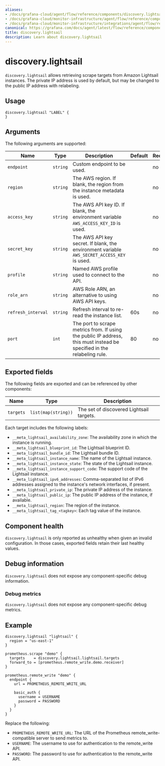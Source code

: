 ```yaml
---
aliases:
- /docs/grafana-cloud/agent/flow/reference/components/discovery.lightsail/
- /docs/grafana-cloud/monitor-infrastructure/agent/flow/reference/components/discovery.lightsail/
- /docs/grafana-cloud/monitor-infrastructure/integrations/agent/flow/reference/components/discovery.lightsail/
canonical: https://grafana.com/docs/agent/latest/flow/reference/components/discovery.lightsail/
title: discovery.lightsail
description: Learn about discovery.lightsail
---
```


# discovery.lightsail

`discovery.lightsail` allows retrieving scrape targets from Amazon Lightsail instances. The private IP address is used by default, but may be changed to the public IP address with relabeling.

## Usage

```river
discovery.lightsail "LABEL" {
}
```

## Arguments

The following arguments are supported:

Name | Type | Description | Default | Required
---- | ---- | ----------- | ------- | --------
`endpoint` | `string` | Custom endpoint to be used.| | no
`region` | `string` | The AWS region. If blank, the region from the instance metadata is used. | | no
`access_key` | `string` | The AWS API key ID. If blank, the environment variable `AWS_ACCESS_KEY_ID` is used. | | no
`secret_key` | `string` | The AWS API key secret. If blank, the environment variable `AWS_SECRET_ACCESS_KEY` is used. | | no
`profile` | `string` | Named AWS profile used to connect to the API. | | no
`role_arn` | `string` | AWS Role ARN, an alternative to using AWS API keys. | | no
`refresh_interval` | `string` | Refresh interval to re-read the instance list. | 60s | no
`port` | `int` | The port to scrape metrics from. If using the public IP address, this must instead be specified in the relabeling rule. | 80 | no

## Exported fields

The following fields are exported and can be referenced by other components:

Name | Type | Description
---- | ---- | -----------
`targets` | `list(map(string))` | The set of discovered Lightsail targets.

Each target includes the following labels:

* `__meta_lightsail_availability_zone`: The availability zone in which the instance is running.
* `__meta_lightsail_blueprint_id`: The Lightsail blueprint ID.
* `__meta_lightsail_bundle_id`: The Lightsail bundle ID.
* `__meta_lightsail_instance_name`: The name of the Lightsail instance.
* `__meta_lightsail_instance_state`: The state of the Lightsail instance.
* `__meta_lightsail_instance_support_code`: The support code of the Lightsail instance.
* `__meta_lightsail_ipv6_addresses`: Comma-separated list of IPv6 addresses assigned to the instance's network interfaces, if present.
* `__meta_lightsail_private_ip`: The private IP address of the instance.
* `__meta_lightsail_public_ip`: The public IP address of the instance, if available.
* `__meta_lightsail_region`: The region of the instance.
* `__meta_lightsail_tag_<tagkey>`: Each tag value of the instance.


## Component health

`discovery.lightsail` is only reported as unhealthy when given an invalid
configuration. In those cases, exported fields retain their last healthy
values.

## Debug information

`discovery.lightsail` does not expose any component-specific debug information.

### Debug metrics

`discovery.lightsail` does not expose any component-specific debug metrics.

## Example

```river
discovery.lightsail "lightsail" {
  region = "us-east-1"
}

prometheus.scrape "demo" {
  targets    = discovery.lightsail.lightsail.targets
  forward_to = [prometheus.remote_write.demo.receiver]
}

prometheus.remote_write "demo" {
  endpoint {
    url = PROMETHEUS_REMOTE_WRITE_URL

    basic_auth {
      username = USERNAME
      password = PASSWORD
    }
  }
}
```
Replace the following:
  - `PROMETHEUS_REMOTE_WRITE_URL`: The URL of the Prometheus remote_write-compatible server to send metrics to.
  - `USERNAME`: The username to use for authentication to the remote_write API.
  - `PASSWORD`: The password to use for authentication to the remote_write API.
